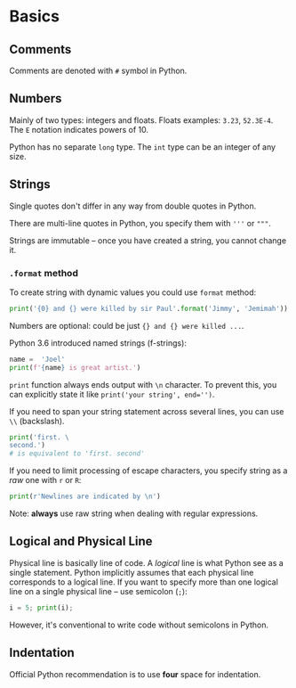 # Basics

## Comments

Comments are denoted with `#` symbol in Python.

## Numbers

Mainly of two types: integers and floats. Floats examples: `3.23`, `52.3E-4`. The `E` notation indicates powers of 10.

Python has no separate `long` type. The `int` type can be an integer of any size.

## Strings

Single quotes don't differ in any way from double quotes in Python.

There are multi-line quotes in Python, you specify them with `'''` or `"""`.

Strings are immutable – once you have created a string, you cannot change it.

### `.format` method

To create string with dynamic values you could use `format` method:


```Python
print('{0} and {} were killed by sir Paul'.format('Jimmy', 'Jemimah'))
```

Numbers are optional: could be just `{} and {} were killed ...`.

Python 3.6 introduced named strings (f-strings):

```Python
name =  'Joel'
print(f'{name} is great artist.')
```

`print` function always ends output with `\n` character. To prevent this, you can explicitly state it like `print('your string', end='')`.

If you need to span your string statement across several lines, you can use `\\` (backslash).

```Python
print('first. \
second.')
# is equivalent to 'first. second'
```

If you need to limit processing of escape characters, you specify string as a *raw* one with `r` or `R`:

```Python
print(r'Newlines are indicated by \n')
```

Note: **always** use raw string when dealing with regular expressions.

## Logical and Physical Line

Physical line is basically line of code. A *logical* line is what Python see as a single statement. Python implicitly assumes that each physical line corresponds to a logical line. If you want to specify more than one logical line on a single physical line – use semicolon (`;`):

```Python
i = 5; print(i);
```

However, it's conventional to write code without semicolons in Python.

## Indentation

Official Python recommendation is to use **four** space for indentation.
